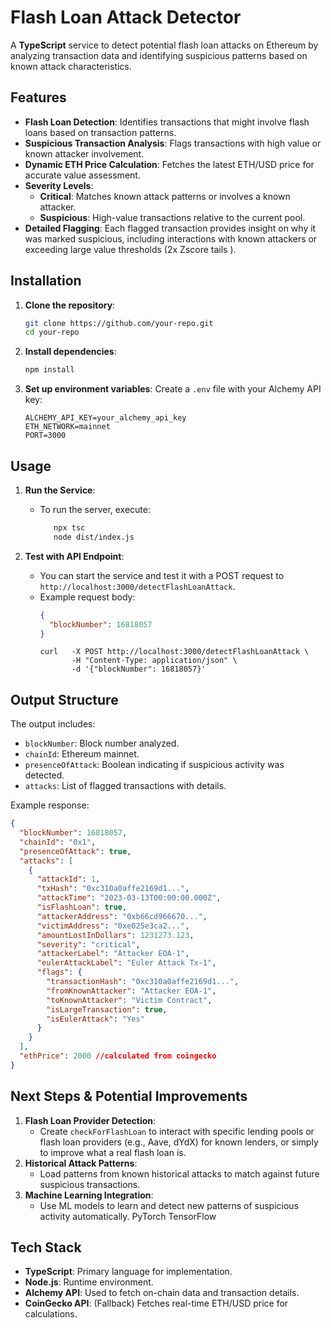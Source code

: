 # Flash Loan Attack Detector

A **TypeScript** service to detect potential flash loan attacks on Ethereum by analyzing transaction data and identifying suspicious patterns based on known attack characteristics.

## Features

- **Flash Loan Detection**: Identifies transactions that might involve flash loans based on transaction patterns.
- **Suspicious Transaction Analysis**: Flags transactions with high value or known attacker involvement.
- **Dynamic ETH Price Calculation**: Fetches the latest ETH/USD price for accurate value assessment.
- **Severity Levels**:
  - **Critical**: Matches known attack patterns or involves a known attacker.
  - **Suspicious**: High-value transactions relative to the current pool.
- **Detailed Flagging**: Each flagged transaction provides insight on why it was marked suspicious, including interactions with known attackers or exceeding large value thresholds (2x Zscore tails ).

## Installation
 
1. **Clone the repository**:
   ```bash
   git clone https://github.com/your-repo.git
   cd your-repo
   ```

2. **Install dependencies**:
   ```bash
   npm install
   ```

3. **Set up environment variables**:
   Create a `.env` file with your Alchemy API key:
   ```plaintext
   ALCHEMY_API_KEY=your_alchemy_api_key
   ETH_NETWORK=mainnet
   PORT=3000
   ```

## Usage

1. **Run the Service**:
   - To run the server, execute:
     ```bash
        npx tsc
        node dist/index.js
     ```

2. **Test with API Endpoint**:
   - You can start the service and test it with a POST request to `http://localhost:3000/detectFlashLoanAttack`.
   - Example request body:
     ```json
     {
       "blockNumber": 16818057
     }
     ```
     ```
     curl   -X POST http://localhost:3000/detectFlashLoanAttack \
            -H "Content-Type: application/json" \
            -d '{"blockNumber": 16818057}'
     ```

## Output Structure

The output includes:
- `blockNumber`: Block number analyzed.
- `chainId`: Ethereum mainnet.
- `presenceOfAttack`: Boolean indicating if suspicious activity was detected.
- `attacks`: List of flagged transactions with details.

Example response:
```json
{
  "blockNumber": 16818057,
  "chainId": "0x1",
  "presenceOfAttack": true,
  "attacks": [
    {
      "attackId": 1,
      "txHash": "0xc310a0affe2169d1...",
      "attackTime": "2023-03-13T00:00:00.000Z",
      "isFlashLoan": true,
      "attackerAddress": "0xb66cd966670...",
      "victimAddress": "0xe025e3ca2...",
      "amountLostInDollars": 1231273.123,
      "severity": "critical",
      "attackerLabel": "Attacker EOA-1",
      "eulerAttackLabel": "Euler Attack Tx-1",
      "flags": {
        "transactionHash": "0xc310a0affe2169d1...",
        "fromKnownAttacker": "Attacker EOA-1",
        "toKnownAttacker": "Victim Contract",
        "isLargeTransaction": true,
        "isEulerAttack": "Yes"
      }
    }
  ],
  "ethPrice": 2000 //calculated from coingecko
}
```

## Next Steps & Potential Improvements

1. **Flash Loan Provider Detection**:
   - Create `checkForFlashLoan` to interact with specific lending pools or flash loan providers (e.g., Aave, dYdX) for known lenders, or simply to improve what a real flash loan is.
2. **Historical Attack Patterns**:
   - Load patterns from known historical attacks to match against future suspicious transactions.
3. **Machine Learning Integration**:
   - Use ML models to learn and detect new patterns of suspicious activity automatically. PyTorch TensorFlow

## Tech Stack

- **TypeScript**: Primary language for implementation.
- **Node.js**: Runtime environment.
- **Alchemy API**: Used to fetch on-chain data and transaction details.
- **CoinGecko API**: (Fallback) Fetches real-time ETH/USD price for calculations.
